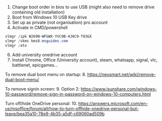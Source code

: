 1. Change boot order in bios to use USB (might also need to remove drive containing old installation)
3. Boot from Windows 10 USB Key drive
4. Set up as private (not organisation) pro account
5. Activate in CMD/powershell
  ```powershell
  slmgr /ipk W269N-WFGWX-YVC9B-4J6C9-T83GX
  slmgr /skms kms8.msguides.com
  slmgr /ato
  ```
6. Add university onedrive account
7. Install Chrome, Office (University account), steam, whatsapp, signal, vlc, battlenet, epicgames...

To remove dual boot menu on startup:
8. https://neosmart.net/wiki/remove-dual-boot-menu/

To remove signin screen:
9. Option 2: https://www.isunshare.com/windows-10-password/remove-sign-in-password-on-windows-10-computers.html

Turn off/hide OneDrive personal:
10. https://answers.microsoft.com/en-us/msoffice/forum/all/how-to-turn-offhide-onedrive-personal-but-leave/bea35a10-78e9-4b35-a5df-c69060ad509b
